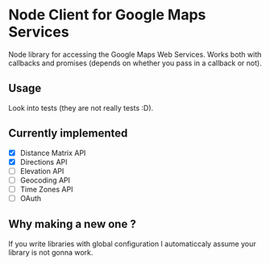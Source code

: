 # Node Client for Google Maps Services

Node library for accessing the Google Maps Web Services.
Works both with callbacks and promises (depends on whether you pass in a callback or not).

## Usage

Look into tests (they are not really tests :D).

## Currently implemented

- [x] Distance Matrix API
- [x] Directions API
- [ ] Elevation API
- [ ] Geocoding API
- [ ] Time Zones API
- [ ] OAuth

## Why making a new one ?

If you write libraries with global configuration I automaticcaly assume your library is not gonna work.
